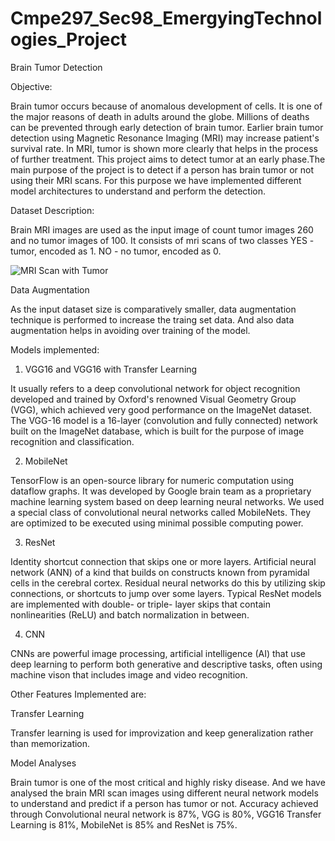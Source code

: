 # Cmpe297_Sec98_EmergyingTechnologies_Project

Brain Tumor Detection

Objective:

Brain tumor occurs because of anomalous development of cells. It is one of the major reasons of death in adults around the globe. Millions of deaths can be prevented through early detection of brain tumor. Earlier brain tumor detection using Magnetic Resonance Imaging (MRI) may increase patient's survival rate. In MRI, tumor is shown more clearly that helps in the process of further treatment. This project aims to detect tumor at an early phase.The main purpose of the project is to detect if a person has brain tumor or not using their MRI scans. For this purpose we have implemented different model architectures to understand and perform the detection.

Dataset Description:

Brain MRI images are used as the input image of count tumor images 260 and no tumor images of 100. It consists of mri scans of two classes
YES - tumor, encoded as 1.
NO - no tumor, encoded as 0.

![MRI Scan with Tumor](C:\Users\HP\Downloads\brain_mri_images\Y17)

Data Augmentation

As the input dataset size is comparatively smaller, data augmentation technique is performed to increase the traing set data. And also data augmentation helps in avoiding over training of the model. 

Models implemented:

1. VGG16 and VGG16 with Transfer Learning

It usually refers to a deep convolutional network for object recognition developed and trained by Oxford's renowned Visual Geometry Group (VGG), which achieved very good performance on the ImageNet dataset.
The VGG-16 model is a 16-layer (convolution and fully connected) network built on the ImageNet database, which is built for the purpose of image recognition and classification.

2. MobileNet

TensorFlow is an open-source library for numeric computation using dataflow graphs. It was developed by Google brain team as a proprietary machine learning system based on deep learning neural networks.
We used a special class of convolutional neural networks called MobileNets. They are optimized to be executed using minimal possible computing power.

3. ResNet

Identity shortcut connection that skips one or more layers. Artificial neural network (ANN) of a kind that builds on constructs known from pyramidal cells in the cerebral cortex. Residual neural networks do this by utilizing skip connections, or shortcuts to jump over some layers. Typical ResNet models are implemented with double- or triple- layer skips that contain nonlinearities (ReLU) and batch normalization in between.

4. CNN

CNNs are powerful image processing, artificial intelligence (AI) that use deep learning to perform both generative and descriptive tasks, often using machine vison that includes image and video recognition.

Other Features Implemented are:

Transfer Learning

Transfer learning is used for improvization and keep generalization rather than memorization.

Model Analyses

Brain tumor is one of the most critical and highly risky disease. And we have analysed the brain MRI scan images using different neural network models to understand and predict if a person has tumor or not. Accuracy achieved through Convolutional neural network is 87%, VGG is 80%, VGG16 Transfer Learning is 81%, MobileNet is 85% and ResNet is 75%.

